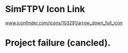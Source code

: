 # SimFTPV Icon Link
 www.iconfinder.com/icons/103291/arrow_down_full_icon

# Project failure (cancled).
